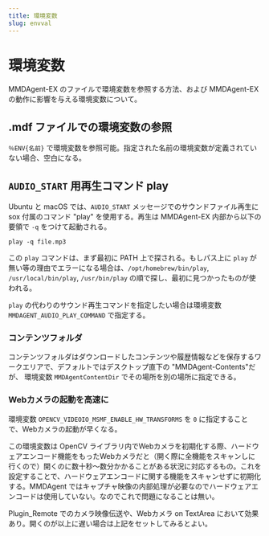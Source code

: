 ```yaml
---
title: 環境変数
slug: envval
---
```

# 環境変数

MMDAgent-EX のファイルで環境変数を参照する方法、および MMDAgent-EX の動作に影響を与える環境変数について。

## .mdf ファイルでの環境変数の参照

`％ENV{名前}` で環境変数を参照可能。指定された名前の環境変数が定義されていない場合、空白になる。

## `AUDIO_START` 用再生コマンド play

Ubuntu と macOS では、`AUDIO_START` メッセージでのサウンドファイル再生に sox 付属のコマンド "play" を使用する。再生は MMDAgent-EX 内部から以下の要領で `-q` をつけて起動される。

```shell
play -q file.mp3
```

この `play` コマンドは、まず最初に PATH 上で探される。もしパス上に `play` が無い等の理由でエラーになる場合は、`/opt/homebrew/bin/play`, `/usr/local/bin/play`, `/usr/bin/play` の順で探し、最初に見つかったものが使われる。

`play` の代わりのサウンド再生コマンドを指定したい場合は環境変数 `MMDAGENT_AUDIO_PLAY_COMMAND` で指定する。

### コンテンツフォルダ

コンテンツフォルダはダウンロードしたコンテンツや履歴情報などを保存するワークエリアで、デフォルトではデスクトップ直下の "MMDAgent-Contents"だが、
環境変数 `MMDAgentContentDir` でその場所を別の場所に指定できる。

### Webカメラの起動を高速に

環境変数 `OPENCV_VIDEOIO_MSMF_ENABLE_HW_TRANSFORMS` を `0` に指定することで、Webカメラの起動が早くなる。

この環境変数は OpenCV ライブラリ内でWebカメラを初期化する際、ハードウェアエンコード機能をもったWebカメラだと（開く際に全機能をスキャンしに行くので）開くのに数十秒～数分かかることがある状況に対応するもの。これを設定することで、ハードウェアエンコードに関する機能をスキャンせずに初期化する。MMDAgent ではキャプチャ映像の内部処理が必要なのでハードウェアエンコードは使用していない。なのでこれで問題になることは無い。

Plugin_Remote でのカメラ映像伝送や、Webカメラ on TextArea において効果あり。開くのが以上に遅い場合は上記をセットしてみるとよい。
